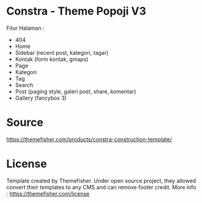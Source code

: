 # Constra - Theme Popoji V3

Fitur Halaman :
 - 404
 - Home
 - Sidebar (recent post, kategori, tagar)
 - Kontak (form kontak, gmaps)
 - Page
 - Kategori
 - Tag
 - Search
 - Post (paging style, galeri post, share, komentar)
 - Gallery (fancybox 3)


# Source
https://themefisher.com/products/constra-construction-template/


# License
Template created by Themefisher. Under open source project, they allowed convert their templates to any CMS and can remove footer credit.
More info : https://themefisher.com/license
